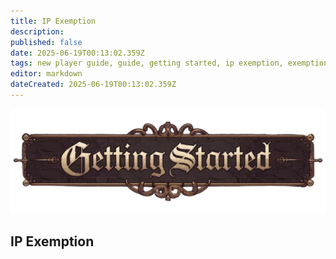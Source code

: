```yaml
---
title: IP Exemption
description: 
published: false
date: 2025-06-19T00:13:02.359Z
tags: new player guide, guide, getting started, ip exemption, exemption
editor: markdown
dateCreated: 2025-06-19T00:13:02.359Z
---
```


<div class="banner-container">
  <img src="/gettingstartedbanner.webp"
       alt="Getting Started Banner"
       class="banner-image">
</div>
<main class="page-wrapper">
  <section class="intro-section">
    <h1>IP Exemption</h1>
    <p>
    </p>
</main>